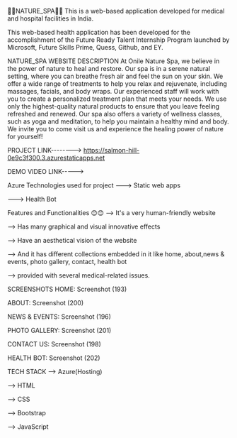 💫💫NATURE_SPA💫💫
This is a web-based application developed for medical and hospital facilities in India.

This web-based health application has been developed for the accomplishment of the Future Ready Talent Internship Program launched by Microsoft, Future Skills Prime, Quess, Github, and EY.

NATURE_SPA WEBSITE DESCRIPTION
At Onile Nature Spa, we believe in the power of nature to heal and restore. Our spa is in a serene natural setting, where you can breathe fresh air and feel the sun on your skin. We offer a wide range of treatments to help you relax and rejuvenate, including massages, facials, and body wraps. Our experienced staff will work with you to create a personalized treatment plan that meets your needs. We use only the highest-quality natural products to ensure that you leave feeling refreshed and renewed. Our spa also offers a variety of wellness classes, such as yoga and meditation, to help you maintain a healthy mind and body. We invite you to come visit us and experience the healing power of nature for yourself!

PROJECT LINK--------> https://salmon-hill-0e9c3f300.3.azurestaticapps.net

DEMO VIDEO LINK----->

Azure Technologies used for project
---> Static web apps

---> Health Bot

Features and Functionalities 😊😊
--> It's a very human-friendly website

--> Has many graphical and visual innovative effects

--> Have an aesthetical vision of the website

--> And it has different collections embedded in it like home, about,news & events, photo gallery, contact, health bot

--> provided with several medical-related issues.

SCREENSHOTS
HOME:
Screenshot (193)

ABOUT:
Screenshot (200)

NEWS & EVENTS:
Screenshot (196)

PHOTO GALLERY:
Screenshot (201)

CONTACT US:
Screenshot (198)

HEALTH BOT:
Screenshot (202)

TECH STACK
--> Azure(Hosting)

--> HTML

--> CSS

--> Bootstrap

--> JavaScript
